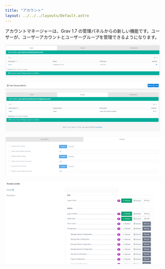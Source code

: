 ```yaml
---
title: "アカウント"
layout: ../../../layouts/Default.astro
---
```


アカウントマネージャーは、Grav 1.7 の管理パネルからの新しい機能です。ユーザーが、ユーザーアカウントとユーザーグループを管理できるようになります。

![Users](./01.users/accounts-user1.png)

![Groups](./02.groups/accounts-groups1.png)

![Configuration](./03.configuration/accounts-configuration2.png)

![Permissions](./04.permissions/accounts-permissions.png)


